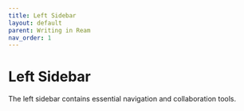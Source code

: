```yaml
---
title: Left Sidebar
layout: default
parent: Writing in Ream
nav_order: 1
---
```


# Left Sidebar

The left sidebar contains essential navigation and collaboration tools.
